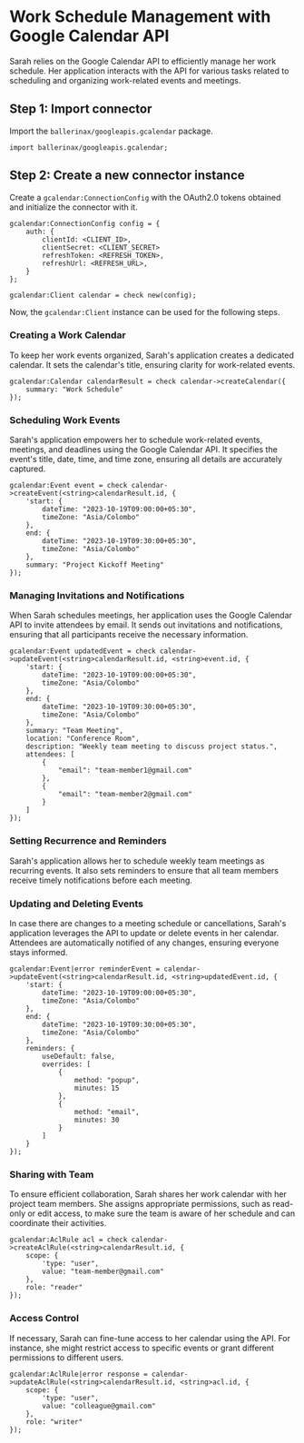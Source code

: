 # Work Schedule Management with Google Calendar API

Sarah relies on the Google Calendar API to efficiently manage her work schedule. Her application interacts with the API for various tasks related to scheduling and organizing work-related events and meetings.

## Step 1: Import connector

Import the `ballerinax/googleapis.gcalendar` package.

```ballerina
import ballerinax/googleapis.gcalendar;
```

## Step 2: Create a new connector instance

Create a `gcalendar:ConnectionConfig` with the OAuth2.0 tokens obtained and initialize the connector with it.

```ballerina
gcalendar:ConnectionConfig config = {
    auth: {
        clientId: <CLIENT_ID>,
        clientSecret: <CLIENT_SECRET>
        refreshToken: <REFRESH_TOKEN>,
        refreshUrl: <REFRESH_URL>,
    }
};

gcalendar:Client calendar = check new(config);
```

Now, the `gcalendar:Client` instance can be used for the following steps.

### Creating a Work Calendar

To keep her work events organized, Sarah's application creates a dedicated calendar. It sets the calendar's title, ensuring clarity for work-related events.

```ballerina
gcalendar:Calendar calendarResult = check calendar->createCalendar({
    summary: "Work Schedule"
});
```

### Scheduling Work Events

Sarah's application empowers her to schedule work-related events, meetings, and deadlines using the Google Calendar API. It specifies the event's title, date, time, and time zone, ensuring all details are accurately captured.

```ballerina
gcalendar:Event event = check calendar->createEvent(<string>calendarResult.id, {
    'start: {
        dateTime: "2023-10-19T09:00:00+05:30",
        timeZone: "Asia/Colombo"
    },
    end: {
        dateTime: "2023-10-19T09:30:00+05:30",
        timeZone: "Asia/Colombo"
    },
    summary: "Project Kickoff Meeting"
});
```

### Managing Invitations and Notifications

When Sarah schedules meetings, her application uses the Google Calendar API to invite attendees by email. It sends out invitations and notifications, ensuring that all participants receive the necessary information.

```ballerina
gcalendar:Event updatedEvent = check calendar->updateEvent(<string>calendarResult.id, <string>event.id, {
    'start: {
        dateTime: "2023-10-19T09:00:00+05:30",
        timeZone: "Asia/Colombo"
    },
    end: {
        dateTime: "2023-10-19T09:30:00+05:30",
        timeZone: "Asia/Colombo"
    },
    summary: "Team Meeting",
    location: "Conference Room",
    description: "Weekly team meeting to discuss project status.",
    attendees: [
        { 
            "email": "team-member1@gmail.com" 
        },
        { 
            "email": "team-member2@gmail.com" 
        }
    ]
});
```

### Setting Recurrence and Reminders

Sarah's application allows her to schedule weekly team meetings as recurring events. It also sets reminders to ensure that all team members receive timely notifications before each meeting.

### Updating and Deleting Events

In case there are changes to a meeting schedule or cancellations, Sarah's application leverages the API to update or delete events in her calendar. Attendees are automatically notified of any changes, ensuring everyone stays informed.

```ballerina
gcalendar:Event|error reminderEvent = calendar->updateEvent(<string>calendarResult.id, <string>updatedEvent.id, {
    'start: {
        dateTime: "2023-10-19T09:00:00+05:30",
        timeZone: "Asia/Colombo"
    },
    end: {
        dateTime: "2023-10-19T09:30:00+05:30",
        timeZone: "Asia/Colombo"
    },
    reminders: {
        useDefault: false,
        overrides: [
            { 
                method: "popup", 
                minutes: 15 
            },
            { 
                method: "email", 
                minutes: 30 
            }
        ]
    }
});
```

### Sharing with Team

To ensure efficient collaboration, Sarah shares her work calendar with her project team members. She assigns appropriate permissions, such as read-only or edit access, to make sure the team is aware of her schedule and can coordinate their activities.

```ballerina
gcalendar:AclRule acl = check calendar->createAclRule(<string>calendarResult.id, {
    scope: {
        'type: "user",
        value: "team-member@gmail.com"
    },
    role: "reader"
});
```

### Access Control

If necessary, Sarah can fine-tune access to her calendar using the API. For instance, she might restrict access to specific events or grant different permissions to different users.

```ballerina
gcalendar:AclRule|error response = calendar->updateAclRule(<string>calendarResult.id, <string>acl.id, {
    scope: {
        'type: "user",
        value: "colleague@gmail.com"
    },
    role: "writer"
});
```
